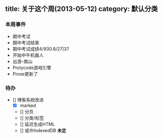 title: 关于这个周(2013-05-12)
category: 默认分类
---
### 本周事件
 - 期中考试
 - 期中考试结束
 - 期中考试成绩4/930.8/27|37
 - 开始中午机器人
 - 出游-南山
 - Prolycode游戏引擎
 - Prose更新了
 
### 待办
 - [] 博客系统改进
   - [x] marked
   - [] 分页 
   - [] 分类/标签
   - [] 延迟生成HTML
   - [] 或许IndexedDB **未定**
   

